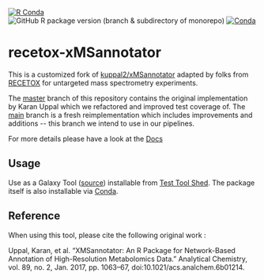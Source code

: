 [![R Conda](https://github.com/RECETOX/recetox-xMSannotator/actions/workflows/r-conda.yml/badge.svg?branch=main)](https://github.com/RECETOX/recetox-xMSannotator/actions/workflows/r-conda.yml)
![GitHub R package version (branch & subdirectory of monorepo)](https://img.shields.io/github/r-package/v/RECETOX/recetox-xMSannotator/main?filename=DESCRIPTION)
[![Conda](https://img.shields.io/conda/v/bioconda/r-recetox-xmsannotator)](https://anaconda.org/bioconda/r-recetox-xmsannotator)

# recetox-xMSannotator

This is a customized fork of [kuppal2/xMSannotator](https://github.com/kuppal2/xMSannotator) adapted by folks from [RECETOX](https://www.recetox.muni.cz/en) for untargeted mass spectrometry experiments.

The [master](https://github.com/RECETOX/recetox-xMSannotator/tree/master) branch of this repository contains the original implementation by Karan Uppal which we refactored and improved test coverage of. The [main](https://github.com/RECETOX/recetox-xMSannotator/tree/main) branch is a fresh reimplementation which includes improvements and additions -- this branch we intend to use in our pipelines.

For more details please have a look at the [Docs](docs/)

## Usage

Use as a Galaxy Tool ([source](https://github.com/RECETOX/galaxytools/tree/master/tools/recetox_xmsannotator)) installable from [Test Tool Shed](https://testtoolshed.g2.bx.psu.edu/view/recetox/recetox_xmsannotator_simple/b8b1b865c82d). The package itself is also installable via [Conda](https://anaconda.org/bioconda/r-recetox-xmsannotator).


## Reference
When using this tool, please cite the following original work :

Uppal, Karan, et al. “XMSannotator: An R Package for Network-Based Annotation of High-Resolution Metabolomics Data.” Analytical Chemistry, vol. 89, no. 2, Jan. 2017, pp. 1063–67, doi:10.1021/acs.analchem.6b01214.


